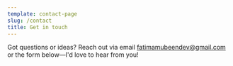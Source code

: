 ```yaml
---
template: contact-page
slug: /contact
title: Get in touch
---
```

Got questions or ideas? Reach out via email [fatimamubeendev@gmail.com](mailto:fatimamubeendev@gmail.com)   or the form below—I'd love to hear from you!